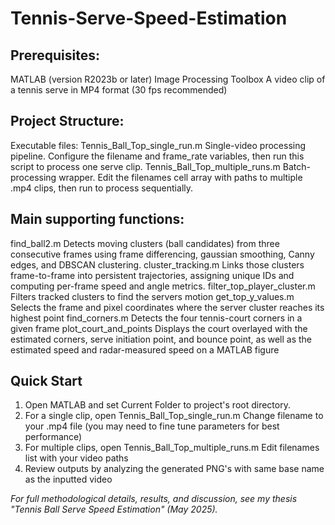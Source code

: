 # Tennis-Serve-Speed-Estimation

## Prerequisites:
MATLAB (version R2023b or later)
Image Processing Toolbox
A video clip of a tennis serve in MP4 format (30 fps recommended)

## Project Structure:
Executable files:
Tennis_Ball_Top_single_run.m
  Single-video processing pipeline. Configure the filename and frame_rate variables, then run this script to process one serve clip.
Tennis_Ball_Top_multiple_runs.m
  Batch-processing wrapper. Edit the filenames cell array with paths to multiple .mp4 clips, then run to process sequentially.

## Main supporting functions:
find_ball2.m
  Detects moving clusters (ball candidates) from three consecutive frames using frame differencing, gaussian smoothing, Canny edges, and DBSCAN clustering.
cluster_tracking.m
  Links those clusters frame-to-frame into persistent trajectories, assigning unique IDs and computing per-frame speed and angle metrics.
filter_top_player_cluster.m
  Filters tracked clusters to find the servers motion
get_top_y_values.m
  Selects the frame and pixel coordinates where the server cluster reaches its highest point
find_corners.m
  Detects the four tennis-court corners in a given frame
plot_court_and_points
  Displays the court overlayed with the estimated corners, serve initiation point, and bounce point, as well as the estimated speed and radar-measured speed on a MATLAB figure

## Quick Start
1. Open MATLAB and set Current Folder to project's root directory.
2. For a single clip, open Tennis_Ball_Top_single_run.m
   Change filename to your .mp4 file (you may need to fine tune parameters for best performance)
3. For multiple clips, open Tennis_Ball_Top_multiple_runs.m
   Edit filenames list with your video paths
4. Review outputs by analyzing the generated PNG's with same base name as the inputted video


_For full methodological details, results, and discussion, see my thesis "Tennis Ball Serve Speed Estimation" (May 2025)._
